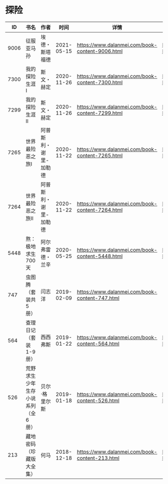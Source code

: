# 探险

| ID | 书名 | 作者 | 时间 | 详情 | 下载页面 | EPUB下载链接 | MOBI下载链接 | AZW3下载链接 |
| --- | --- | --- | --- | --- | --- | --- | --- | --- |
| 9006 | 征服亚马孙 | 埃德・斯塔福德 | 2021-05-15 | https://www.dalanmei.com/book-content-9006.html | https://www.dalanmei.com/download-book-9006.html | http://ct.dalanmei.com/f/31084289-571723067-b3e52d | http://ct.dalanmei.com/f/31084289-572112721-d67fca | http://ct.dalanmei.com/f/31084289-572116972-884db4 |
| 7300 | 我的探险生涯Ⅰ | 斯文・赫定 | 2020-11-26 | https://www.dalanmei.com/book-content-7300.html | https://www.dalanmei.com/download-book-7300.html | http://ct.dalanmei.com/f/31084289-571531170-394f76 | http://ct.dalanmei.com/f/31084289-571797075-f11b1e | http://ct.dalanmei.com/f/31084289-572194670-cb0a3e |
| 7299 | 我的探险生涯Ⅱ | 斯文・赫定 | 2020-11-26 | https://www.dalanmei.com/book-content-7299.html | https://www.dalanmei.com/download-book-7299.html | http://ct.dalanmei.com/f/31084289-571531180-0522cb | http://ct.dalanmei.com/f/31084289-571797230-258343 | http://ct.dalanmei.com/f/31084289-572194679-2b3d84 |
| 7265 | 世界最险恶之旅Ⅰ | 阿普斯利・谢里-加勒德 | 2020-11-22 | https://www.dalanmei.com/book-content-7265.html | https://www.dalanmei.com/download-book-7265.html | http://ct.dalanmei.com/f/31084289-571531961-b99046 | http://ct.dalanmei.com/f/31084289-571800379-fc3865 | http://ct.dalanmei.com/f/31084289-572195009-27c672 |
| 7264 | 世界最险恶之旅Ⅱ | 阿普斯利・谢里-加勒德 | 2020-11-22 | https://www.dalanmei.com/book-content-7264.html | https://www.dalanmei.com/download-book-7264.html | http://ct.dalanmei.com/f/31084289-571531969-7c0a0a | http://ct.dalanmei.com/f/31084289-571800435-773aa1 | http://ct.dalanmei.com/f/31084289-572195014-ef13ad |
| 5448 | 熬：极地求生700天 | 阿尔弗雷德・兰辛 | 2020-05-25 | https://www.dalanmei.com/book-content-5448.html | https://www.dalanmei.com/download-book-5448.html | http://ct.dalanmei.com/f/31084289-571599703-07f369 | http://ct.dalanmei.com/f/31084289-571738439-1f1646 | http://ct.dalanmei.com/f/31084289-571917959-98c961 |
| 747 | 虫图腾（套装共5册） | 闫志洋 | 2019-02-09 | https://www.dalanmei.com/book-content-747.html |  |  |  |  |
| 564 | 查理日记（套装1-9册） | 西西弗斯 | 2019-01-22 | https://www.dalanmei.com/book-content-564.html | https://www.dalanmei.com/download-book-564.html | http://ct.dalanmei.com/f/31084289-571453540-f41fe1 | http://ct.dalanmei.com/f/31084289-571787184-a47d37 | http://ct.dalanmei.com/f/31084289-571886634-f09ca4 |
| 526 | 荒野求生少年生存小说系列（全6册） | 贝尔·格里尔斯 | 2019-01-18 | https://www.dalanmei.com/book-content-526.html | https://www.dalanmei.com/download-book-526.html | http://ct.dalanmei.com/f/31084289-571453737-fd9121 | http://ct.dalanmei.com/f/31084289-571787304-6f346c | http://ct.dalanmei.com/f/31084289-571887203-73af12 |
| 213 | 藏地密码（珍藏版大全集） | 何马 | 2018-12-18 | https://www.dalanmei.com/book-content-213.html | https://www.dalanmei.com/download-book-213.html | http://ct.dalanmei.com/f/31084289-571457084-c7acac | http://ct.dalanmei.com/f/31084289-571789943-859b9f | http://ct.dalanmei.com/f/31084289-571895311-2a02cb |
